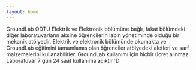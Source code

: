 ```yaml
---
layout: home
---
```


GroundLab ODTÜ Elektrik ve Elektronik bölümüne bağlı, fakat bölümdeki diğer laboratuvarların aksine öğrencilerin labın yönetiminde olduğu bir mekanik atölyedir. Elektrik ve elektronik bölümünde okumakta ve GroundLab eğitimini tamamlamış olan öğrenciler atölyedeki aletleri ve sarf malzemelerini kullanabilirler. GroundLab kullanımı için hiçbir ücret alınmaz. Laboratuvar 7 gün 24 saat kullanıma açıktır :D
